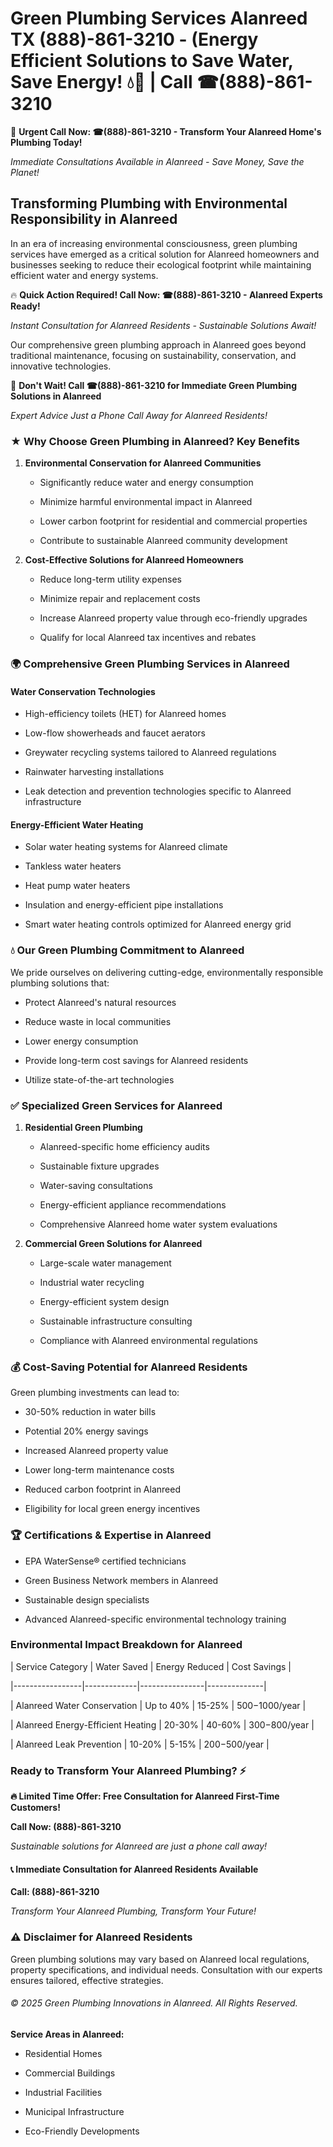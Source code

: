 # Green Plumbing Services Alanreed TX (888)-861-3210 - (Energy Efficient Solutions to Save Water, Save Energy! 💧🌿 | Call ☎(888)-861-3210

🚨 **Urgent Call Now: ☎(888)-861-3210 - Transform Your Alanreed Home's Plumbing Today!**
*Immediate Consultations Available in Alanreed - Save Money, Save the Planet!*

## Transforming Plumbing with Environmental Responsibility in Alanreed

In an era of increasing environmental consciousness, green plumbing services have emerged as a critical solution for Alanreed homeowners and businesses seeking to reduce their ecological footprint while maintaining efficient water and energy systems. 

🔥 **Quick Action Required! Call Now: ☎(888)-861-3210 - Alanreed Experts Ready!**
*Instant Consultation for Alanreed Residents - Sustainable Solutions Await!*

Our comprehensive green plumbing approach in Alanreed goes beyond traditional maintenance, focusing on sustainability, conservation, and innovative technologies.

🚨 **Don't Wait! Call ☎(888)-861-3210 for Immediate Green Plumbing Solutions in Alanreed**
*Expert Advice Just a Phone Call Away for Alanreed Residents!*

### ★ Why Choose Green Plumbing in Alanreed? Key Benefits

1. **Environmental Conservation for Alanreed Communities** 
   - Significantly reduce water and energy consumption
   - Minimize harmful environmental impact in Alanreed
   - Lower carbon footprint for residential and commercial properties
   - Contribute to sustainable Alanreed community development

2. **Cost-Effective Solutions for Alanreed Homeowners** 
   - Reduce long-term utility expenses
   - Minimize repair and replacement costs
   - Increase Alanreed property value through eco-friendly upgrades
   - Qualify for local Alanreed tax incentives and rebates

### 🌍 Comprehensive Green Plumbing Services in Alanreed

#### Water Conservation Technologies
- High-efficiency toilets (HET) for Alanreed homes
- Low-flow showerheads and faucet aerators
- Greywater recycling systems tailored to Alanreed regulations
- Rainwater harvesting installations
- Leak detection and prevention technologies specific to Alanreed infrastructure

#### Energy-Efficient Water Heating
- Solar water heating systems for Alanreed climate
- Tankless water heaters
- Heat pump water heaters
- Insulation and energy-efficient pipe installations
- Smart water heating controls optimized for Alanreed energy grid

### 💧 Our Green Plumbing Commitment to Alanreed

We pride ourselves on delivering cutting-edge, environmentally responsible plumbing solutions that:
- Protect Alanreed's natural resources
- Reduce waste in local communities
- Lower energy consumption
- Provide long-term cost savings for Alanreed residents
- Utilize state-of-the-art technologies

### ✅ Specialized Green Services for Alanreed

1. **Residential Green Plumbing**
   - Alanreed-specific home efficiency audits
   - Sustainable fixture upgrades
   - Water-saving consultations
   - Energy-efficient appliance recommendations
   - Comprehensive Alanreed home water system evaluations

2. **Commercial Green Solutions for Alanreed**
   - Large-scale water management
   - Industrial water recycling
   - Energy-efficient system design
   - Sustainable infrastructure consulting
   - Compliance with Alanreed environmental regulations

### 💰 Cost-Saving Potential for Alanreed Residents

Green plumbing investments can lead to:
- 30-50% reduction in water bills
- Potential 20% energy savings
- Increased Alanreed property value
- Lower long-term maintenance costs
- Reduced carbon footprint in Alanreed
- Eligibility for local green energy incentives

### 🏆 Certifications & Expertise in Alanreed

- EPA WaterSense® certified technicians
- Green Business Network members in Alanreed
- Sustainable design specialists
- Advanced Alanreed-specific environmental technology training

### Environmental Impact Breakdown for Alanreed

| Service Category | Water Saved | Energy Reduced | Cost Savings |
|-----------------|-------------|----------------|--------------|
| Alanreed Water Conservation | Up to 40% | 15-25% | $500-$1000/year |
| Alanreed Energy-Efficient Heating | 20-30% | 40-60% | $300-$800/year |
| Alanreed Leak Prevention | 10-20% | 5-15% | $200-$500/year |

### Ready to Transform Your Alanreed Plumbing? ⚡

**🔥 Limited Time Offer: Free Consultation for Alanreed First-Time Customers!**

**Call Now: (888)-861-3210**
*Sustainable solutions for Alanreed are just a phone call away!*

#### 📞 Immediate Consultation for Alanreed Residents Available

**Call: (888)-861-3210**
*Transform Your Alanreed Plumbing, Transform Your Future!*

### ⚠️ Disclaimer for Alanreed Residents

Green plumbing solutions may vary based on Alanreed local regulations, property specifications, and individual needs. Consultation with our experts ensures tailored, effective strategies.

###### © 2025 Green Plumbing Innovations in Alanreed. All Rights Reserved.

**Service Areas in Alanreed:** 
- Residential Homes
- Commercial Buildings
- Industrial Facilities
- Municipal Infrastructure
- Eco-Friendly Developments